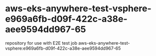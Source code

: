 # aws-eks-anywhere-test-vsphere-e969a6fb-d09f-422c-a38e-aee9594dd967-65
repository for use with E2E test job aws-eks-anywhere-test-vsphere:e969a6fb-d09f-422c-a38e-aee9594dd967-65
